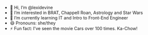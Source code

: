 - 👋 Hi, I’m @lexidevine
- 👀 I’m interested in BRAT, Chappell Roan, Astrology and Star Wars
- 🌱 I’m currently learning IT and Intro to Front-End Engineer
- 😄 Pronouns: she/they
- ⚡ Fun fact: I've seen the movie Cars over 100 times. Ka-Chow!

<!---
lexidevine/lexidevine is a ✨ special ✨ repository because its `README.md` (this file) appears on your GitHub profile.
You can click the Preview link to take a look at your changes.
--->
